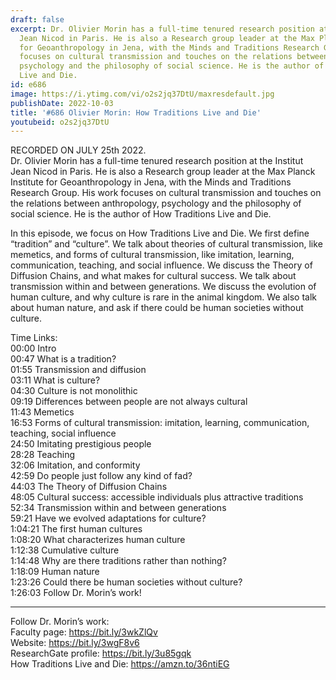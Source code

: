 ```yaml
---
draft: false
excerpt: Dr. Olivier Morin has a full-time tenured research position at the Institut
  Jean Nicod in Paris. He is also a Research group leader at the Max Planck Institute
  for Geoanthropology in Jena, with the Minds and Traditions Research Group. His work
  focuses on cultural transmission and touches on the relations between anthropology,
  psychology and the philosophy of social science. He is the author of How Traditions
  Live and Die.
id: e686
image: https://i.ytimg.com/vi/o2s2jq37DtU/maxresdefault.jpg
publishDate: 2022-10-03
title: '#686 Olivier Morin: How Traditions Live and Die'
youtubeid: o2s2jq37DtU
---
```

RECORDED ON JULY 25th 2022.  
Dr. Olivier Morin has a full-time tenured research position at the Institut Jean Nicod in Paris. He is also a Research group leader at the Max Planck Institute for Geoanthropology in Jena, with the Minds and Traditions Research Group. His work focuses on cultural transmission and touches on the relations between anthropology, psychology and the philosophy of social science. He is the author of How Traditions Live and Die.

In this episode, we focus on How Traditions Live and Die. We first define “tradition” and “culture”. We talk about theories of cultural transmission, like memetics, and forms of cultural transmission, like imitation, learning, communication, teaching, and social influence. We discuss the Theory of Diffusion Chains, and what makes for cultural success. We talk about transmission within and between generations. We discuss the evolution of human culture, and why culture is rare in the animal kingdom. We also talk about human nature, and ask if there could be human societies without culture.

Time Links:  
00:00 Intro  
00:47  What is a tradition?  
01:55  Transmission and diffusion  
03:11  What is culture?  
04:30  Culture is not monolithic  
09:19  Differences between people are not always cultural  
11:43  Memetics  
16:53  Forms of cultural transmission: imitation, learning, communication, teaching, social influence  
24:50  Imitating prestigious people  
28:28  Teaching  
32:06  Imitation, and conformity  
42:59  Do people just follow any kind of fad?  
44:03  The Theory of Diffusion Chains  
48:05  Cultural success: accessible individuals plus attractive traditions  
52:34  Transmission within and between generations  
59:21  Have we evolved adaptations for culture?  
1:04:21  The first human cultures  
1:08:20  What characterizes human culture  
1:12:38  Cumulative culture  
1:14:48  Why are there traditions rather than nothing?  
1:18:09  Human nature  
1:23:26  Could there be human societies without culture?  
1:26:03  Follow Dr. Morin’s work!

---

Follow Dr. Morin’s work:  
Faculty page: https://bit.ly/3wkZlQv  
Website: https://bit.ly/3wgF8v6  
ResearchGate profile: https://bit.ly/3u85gqk  
How Traditions Live and Die: https://amzn.to/36ntiEG
